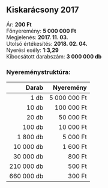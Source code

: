 ## Kiskarácsony 2017

Ár: **200 Ft**<br/>
Főnyeremény: **5 000 000 Ft**<br/>
Megjelenés: **2017. 11. 03.**<br/>
Utolsó értékesítés: **2018. 02. 04.**<br/>
Nyerési esély: **1:3,29**<br/>
Kibocsátott darabszám: **3 000 000 db**<br/>

### Nyereménystruktúra:
Darab|Nyeremény
---:|---:
1 db|5 000 000 Ft
10 db|100 000 Ft
20 db|50 000 Ft
100 db|10 000 Ft
1 800 db|5 000 Ft
10 000 db|1 600 Ft
30 000 db|800 Ft
210 000 db|500 Ft
660 000 db|300 Ft
